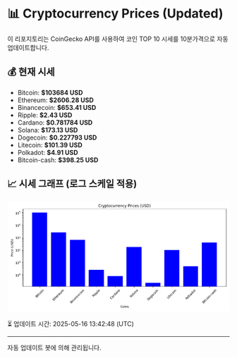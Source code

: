 
# 📊 Cryptocurrency Prices (Updated)

이 리포지토리는 CoinGecko API를 사용하여 코인 TOP 10 시세를 10분가격으로 자동 업데이트합니다.

## 💰 현재 시세
- Bitcoin: **$103684 USD**
- Ethereum: **$2606.28 USD**
- Binancecoin: **$653.41 USD**
- Ripple: **$2.43 USD**
- Cardano: **$0.781784 USD**
- Solana: **$173.13 USD**
- Dogecoin: **$0.227793 USD**
- Litecoin: **$101.39 USD**
- Polkadot: **$4.91 USD**
- Bitcoin-cash: **$398.25 USD**

## 📈 시세 그래프 (로그 스케일 적용)
![Crypto Prices](crypto_prices.png)

⏳ 업데이트 시간: 2025-05-16 13:42:48 (UTC)

---
자동 업데이트 봇에 의해 관리됩니다.
